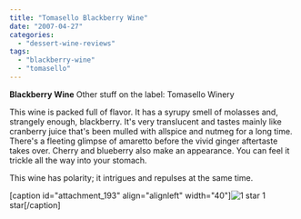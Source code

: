 ```yaml
---
title: "Tomasello Blackberry Wine"
date: "2007-04-27"
categories: 
  - "dessert-wine-reviews"
tags: 
  - "blackberry-wine"
  - "tomasello"
---
```


**Blackberry Wine** Other stuff on the label: Tomasello Winery

This wine is packed full of flavor. It has a syrupy smell of molasses and, strangely enough, blackberry. It's very translucent and tastes mainly like cranberry juice that's been mulled with allspice and nutmeg for a long time. There's a fleeting glimpse of amaretto before the vivid ginger aftertaste takes over. Cherry and blueberry also make an appearance. You can feel it trickle all the way into your stomach.

This wine has polarity; it intrigues and repulses at the same time.

\[caption id="attachment\_193" align="alignleft" width="40"\]![1 star](http://www.rebeccagomezfarrell.com/wp-content/uploads/2009/04/rating_olive1.gif "rating_olive1") 1 star\[/caption\]
